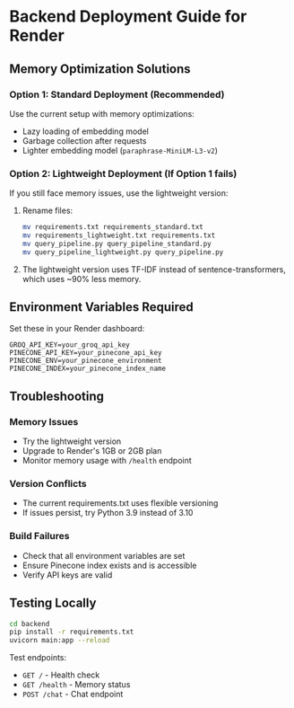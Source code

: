 # Backend Deployment Guide for Render

## Memory Optimization Solutions

### Option 1: Standard Deployment (Recommended)
Use the current setup with memory optimizations:
- Lazy loading of embedding model
- Garbage collection after requests
- Lighter embedding model (`paraphrase-MiniLM-L3-v2`)

### Option 2: Lightweight Deployment (If Option 1 fails)
If you still face memory issues, use the lightweight version:

1. Rename files:
   ```bash
   mv requirements.txt requirements_standard.txt
   mv requirements_lightweight.txt requirements.txt
   mv query_pipeline.py query_pipeline_standard.py
   mv query_pipeline_lightweight.py query_pipeline.py
   ```

2. The lightweight version uses TF-IDF instead of sentence-transformers, which uses ~90% less memory.

## Environment Variables Required

Set these in your Render dashboard:

```
GROQ_API_KEY=your_groq_api_key
PINECONE_API_KEY=your_pinecone_api_key
PINECONE_ENV=your_pinecone_environment
PINECONE_INDEX=your_pinecone_index_name
```

## Troubleshooting

### Memory Issues
- Try the lightweight version
- Upgrade to Render's 1GB or 2GB plan
- Monitor memory usage with `/health` endpoint

### Version Conflicts
- The current requirements.txt uses flexible versioning
- If issues persist, try Python 3.9 instead of 3.10

### Build Failures
- Check that all environment variables are set
- Ensure Pinecone index exists and is accessible
- Verify API keys are valid

## Testing Locally

```bash
cd backend
pip install -r requirements.txt
uvicorn main:app --reload
```

Test endpoints:
- `GET /` - Health check
- `GET /health` - Memory status
- `POST /chat` - Chat endpoint 
